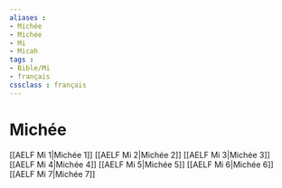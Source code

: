 ```yaml
---
aliases : 
- Michée
- Michée
- Mi
- Micah
tags : 
- Bible/Mi
- français
cssclass : français
---
```


# Michée

[[AELF Mi 1|Michée 1]]
[[AELF Mi 2|Michée 2]]
[[AELF Mi 3|Michée 3]]
[[AELF Mi 4|Michée 4]]
[[AELF Mi 5|Michée 5]]
[[AELF Mi 6|Michée 6]]
[[AELF Mi 7|Michée 7]]
